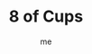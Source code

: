 ---
# basics
title     		 : "8 of Cups"
token					 : 'cups-08'
card_type			 : '' # major, minor, court
layout				 : "tarot-card"
author    		 : 'me'
one_liner 		 : "Longing, dissatisfaction, quest, departure, withdrawal"
alt_names			 : ['Indolence', 'Departure']
images				 : ['/assets/images/tarot/rws/rw-cups-08.jpg']
keywords			 : ['longing', 'dissatisfaction', 'quest', 'departure', 'withdrawal']
url						 : 'tarot/cards/cups-08'
aliases				 : []

# password: 'foolish journey'
dropbox				 : 'https://www.dropbox.com/sh/nthucn7lqcqg79c/AABaXNKxLbqtAx6u-nDfLnK2a?dl=0'

meaning_light  : "Wanting something better. Blazing your own trail. Realizing there must be more to life. Leaving an unhealthy situation behind. Starting your own business. Going on a retreat. Seeking the “still, small voice.”"

meaning_shadow : "Being implacable. Finding fault. Nitpicking. Refusing to settle down. Running away from problems or confrontations. Saying, “It’s my way or the highway!” Harping on past mistakes and disappointments. Threatening to quit as a strategy to get your way."

# more detail
correspondence_planet 			: "Saturn"
correspondence_astrological : "Pisces"
correspondence_affirmation  : "I am always open to opportunities for growth."
correspondence_story 				: "The main character finds his or her everyday life suddenly unrewarding. They set off to find their destiny."

advice_relationships 	 : "If a relationship fails to supply what you need, consider looking elsewhere. Occasionally, a little time apart can restore perspective and reveal true character. Don’t be afraid to be alone; it’s okay to be your own person."

advice_work 					 : "Threatening to quit is never productive. Dedicate yourself wholeheartedly to a task…or move on without fanfare. A persistent feeling that “something’s missing” should tell you something. Know when to say “No!” to overbearing bosses."

advice_spirituality 	 : "Consider the value a retreat might offer. Spend time alone in nature. By stepping outside of your daily routine, you automatically heighten your awareness. When you return to your every day world, you’ll see it with fresh eyes."

advice_personal_growth : "As children, we ridicule “quitters.” As adults, we need to realize the time does come to throw in the towel. In your own life, what habits or attitudes need to be abandoned, cold turkey? Don’t think of it as quitting; see quitting as a step toward a new beginning."

advice_fortune_telling : "Someone’s “stepping out” on you, now or in the near future. Maybe it’s time to quit talking about the problem and just move on."

questions	: ["In your own life, what do you need to walk away from? What new experiences or insights might you gain from doing so?", "What risks are inherent in starting over? What would be lost? What benefits might you gain from a fresh start?", "What do I need to leave behind once and for all?", "If I left in search of “more,” what would I be looking for, exactly?", "How might a retreat enhance my perspective or provide closure?"]

# referenced in the symbols.toml data file
symbols	  : ['8', 'cups', 'stacked-cups']

# metadata
suppress_topnav : true
related_cards 	: []

---